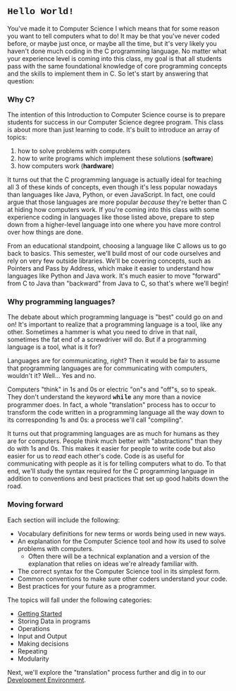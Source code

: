 <h2><strong><span style="font-family: 'courier new', courier;">Hello World!</span></strong></h2>
<p>You've made it to Computer Science I which means that for some reason you want to tell computers what to do! It may be that you've never coded before, or maybe just once, or maybe all the time, but it's very likely you haven't done much coding in the C programming language. No matter what your experience level is coming into this class, my goal is that all students pass with the same foundational knowledge of core programming concepts and the skills to implement them in C. So let's start by answering that question:</p>
<h3>Why C?</h3>
<p>The intention of this Introduction to Computer Science course is to prepare students for success in our Computer Science degree program. This class is about more than just learning to code. It's built to introduce an array of topics:</p>
<ol style="list-style-type: decimal;">
    <li>how to solve problems with computers</li>
    <li>how to write programs which implement these solutions (<strong>software</strong>)</li>
    <li>how computers work (<strong>hardware</strong>)</li>
</ol>
<p>It turns out that the C programming language is actually ideal for teaching all 3 of these kinds of concepts, even though it's less popular nowadays than languages like Java, Python, or even JavaScript. In fact, one could argue that those languages are more popular <em>because</em> they're better than C at hiding how computers work. If you're coming into this class with some experience coding in languages like those listed above, prepare to step down from a higher-level language into one where you have more control over how things are done.&nbsp;</p>
<p>From an educational standpoint, choosing a language like C allows us to go back to basics. This semester, we'll build most of our code ourselves and rely on very few outside libraries. We'll be covering concepts, such as Pointers and Pass by Address, which make it easier to understand how languages like Python and Java work. It's much easier to move "forward" from C to Java than "backward" from Java to C, so that's where we'll begin!</p>
<h3>Why programming languages?</h3>
<p>The debate about which programming language is "best" could go on and on! It's important to realize that a programming language is a tool, like any other. Sometimes a hammer is what you need to drive in that nail, sometimes the fat end of a screwdriver will do. But if a programming language is a tool, what is it for?&nbsp;</p>
<p>Languages are for communicating, right? Then it would be fair to assume that programming languages are for communicating with computers, wouldn't it? Well... Yes and no.</p>
<p>Computers "think" in 1s and 0s or electric "on"s and "off"s, so to speak. They don't understand the keyword <strong><span style="font-family: 'courier new', courier;">while</span></strong> any more than a novice programmer does. In fact, a whole "translation" process has to occur to transform the code written in a programming language all the way down to its corresponding 1s and 0s: a process we'll call "compiling".&nbsp;</p>
<p>It turns out that programming languages are as much for humans as they are for computers. People think much better with "abstractions" than they do with 1s and 0s. This makes it easier for people to write code but also easier for us to <em>read</em> each other's code. Code is as useful for communicating with people as it is for telling computers what to do. To that end, we'll study the syntax required for the C programming language in addition to conventions and best practices that set up good habits down the road.</p>
<h3>Moving forward</h3>
<p>Each section will include the following:</p>
<ul>
    <li>Vocabulary definitions for new terms or words being used in new ways.</li>
    <li>An explanation for the Computer Science tool and how its used to solve problems with computers.
        <ul>
            <li>Often there will be a technical explanation and a version of the explanation that relies on ideas we're already familiar with.</li>
        </ul>
    </li>
    <li>The correct syntax for the Computer Science tool in its simplest form.</li>
    <li>Common conventions to make sure other coders understand your code.</li>
    <li>Best practices for your future as a programmer.</li>
</ul>
<p>The topics will fall under the following categories:</p>
<ul>
    <li><a title="Getting Started" href="https://webcampus.unr.edu/courses/112946/pages/getting-started-3" data-course-type="wikiPages" data-published="true" data-api-endpoint="https://webcampus.unr.edu/api/v1/courses/112946/pages/getting-started-3" data-api-returntype="Page">Getting Started</a></li>
    <li>Storing Data in programs</li>
    <li>Operations</li>
    <li>Input and Output</li>
    <li>Making decisions</li>
    <li>Repeating</li>
    <li>Modularity</li>
</ul>
<p>Next, we'll explore the "translation" process further and dig in to our <a title="Development Environment" href="https://webcampus.unr.edu/courses/112946/pages/g67162312079138e533ca4721c8986716" data-course-type="wikiPages" data-published="true" data-api-endpoint="https://webcampus.unr.edu/api/v1/courses/112946/pages/g67162312079138e533ca4721c8986716" data-api-returntype="Page">Development Environment</a>.</p>
